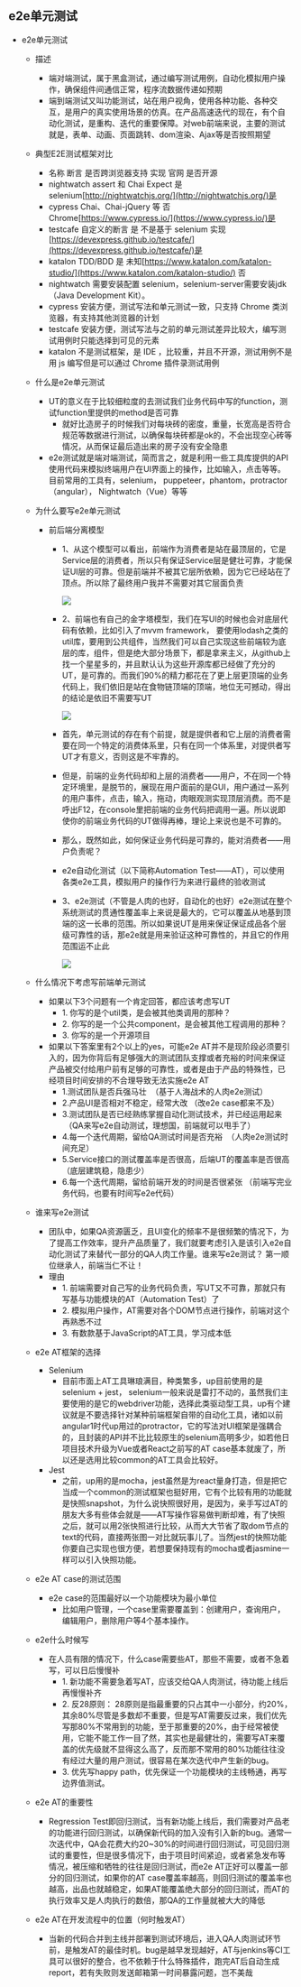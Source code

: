 ## e2e单元测试  

*   e2e单元测试
    *   描述
        *   端对端测试，属于黑盒测试，通过编写测试用例，自动化模拟用户操作，确保组件间通信正常，程序流数据传递如预期
        *   端到端测试又叫功能测试，站在用户视角，使用各种功能、各种交互，是用户的真实使用场景的仿真。在产品高速迭代的现在，有个自动化测试，是重构、迭代的重要保障。对web前端来说，主要的测试就是，表单、动画、页面跳转、dom渲染、Ajax等是否按照期望
    *   典型E2E测试框架对比
        *   名称 断言 是否跨浏览器支持 实现 官网 是否开源
        *   nightwatch assert 和 Chai Expect 是 selenium[http://nightwatchjs.org/](http://nightwatchjs.org/)是
        *   cypress Chai、Chai-jQuery 等 否 Chrome[https://www.cypress.io/](https://www.cypress.io/)是
        *   testcafe 自定义的断言 是 不是基于 selenium 实现[https://devexpress.github.io/testcafe/](https://devexpress.github.io/testcafe/)是
        *   katalon TDD/BDD 是 未知[https://www.katalon.com/katalon-studio/](https://www.katalon.com/katalon-studio/) 否
        *   nightwatch 需要安装配置 selenium，selenium-server需要安装jdk（Java Development Kit）。
        *   cypress 安装方便，测试写法和单元测试一致，只支持 Chrome 类浏览器，有支持其他浏览器的计划
        *   testcafe 安装方便，测试写法与之前的单元测试差异比较大，编写测试用例时只能选择到可见的元素
        *   katalon 不是测试框架，是 IDE ，比较重，并且不开源，测试用例不是用 js 编写但是可以通过 Chrome 插件录测试用例
    *   什么是e2e单元测试
        *   UT的意义在于比较细粒度的去测试我们业务代码中写的function，测试function里提供的method是否可靠
            *   就好比造房子的时候我们对每块砖的密度，重量，长宽高是否符合规范等数据进行测试，以确保每块砖都是ok的，不会出现空心砖等情况，从而保证最后造出来的房子没有安全隐患
        *   e2e测试就是端对端测试，简而言之，就是利用一些工具库提供的API使用代码来模拟终端用户在UI界面上的操作，比如输入，点击等等。目前常用的工具有，selenium， puppeteer，phantom，protractor（angular）， Nightwatch（Vue）等等
    *   为什么要写e2e单元测试
        *   前后端分离模型
            *   1、从这个模型可以看出，前端作为消费者是站在最顶层的，它是Service层的消费者，所以只有保证Service层是健壮可靠，才能保证UI层的可靠。但是前端并不被其它层所依赖，因为它已经站在了顶点。所以除了最终用户我并不需要对其它层面负责
                
                ![](https://img.mubu.com/document_image/9a2d7d0b-7929-48a9-8199-e348dcb3a822-1337009.jpg)
                
            *   2、前端也有自己的金字塔模型，我们在写UI的时候也会对底层代码有依赖，比如引入了mvvm framework， 要使用lodash之类的util库，要用到公共组件，当然我们可以自己实现这些前端较为底层的库，组件，但是绝大部分场景下，都是拿来主义，从github上找一个星星多的，并且默认认为这些开源库都已经做了充分的UT，是可靠的。而我们90%的精力都花在了更上层更顶端的业务代码上，我们依旧是站在食物链顶端的顶端，地位无可撼动，得出的结论是依旧不需要写UT
                
                ![](https://img.mubu.com/document_image/5914f0ca-588f-47cd-9582-92bc5f13b95c-1337009.jpg)
                
            *   首先，单元测试的存在有个前提，就是提供者和它上层的消费者需要在同一个特定的消费体系里，只有在同一个体系里，对提供者写UT才有意义，否则这是不牢靠的。
            *   但是，前端的业务代码却和上层的消费者——用户，不在同一个特定环境里，是脱节的，展现在用户面前的是GUI，用户通过一系列的用户事件，点击，输入，拖动，肉眼观测实现顶层消费。而不是呼出F12，在console里把前端的业务代码把调用一遍。所以说即使你的前端业务代码的UT做得再棒，理论上来说也是不可靠的。
            *   那么，既然如此，如何保证业务代码是可靠的，能对消费者——用户负责呢？
            *   e2e自动化测试（以下简称Automation Test——AT），可以使用各类e2e工具，模拟用户的操作行为来进行最终的验收测试
            *   3、e2e测试（不管是人肉的也好，自动化的也好）e2e测试在整个系统测试的贯通性覆盖率上来说是最大的，它可以覆盖从地基到顶端的这一长串的范围。所以如果说UT是用来保证保证成品各个层级可靠性的话，那e2e就是用来验证这种可靠性的，并且它的作用范围运不止此
                
                ![](https://img.mubu.com/document_image/9fe547e0-cc32-4cee-bf29-5dfde06cc71b-1337009.jpg)
                
    *   什么情况下考虑写前端单元测试
        *   如果以下3个问题有一个肯定回答，都应该考虑写UT
            *   1\. 你写的是个util类，是会被其他类调用的那种？
            *   2\. 你写的是一个公共component，是会被其他工程调用的那种？
            *   3\. 你写的是一个开源项目
        *   如果以下答案里有2个以上的yes，可能e2e AT并不是现阶段必须要引入的，因为你背后有足够强大的测试团队支撑或者充裕的时间来保证产品被交付给用户前有足够的可靠性，或者是由于产品的特殊性，已经项目时间安排的不合理导致无法实施e2e AT
            *   1.测试团队是否兵强马壮  （基于人海战术的人肉e2e测试）
            *   2.产品UI是否相对不稳定，经常大改 （改e2e case都来不及）
            *   3.测试团队是否已经熟练掌握自动化测试技术，并已经运用起来  （QA来写e2e自动测试，理想国，前端就可以甩手了）
            *   4.每一个迭代周期，留给QA测试时间是否充裕  （人肉e2e测试时间充足）
            *   5.Service接口的测试覆盖率是否很高，后端UT的覆盖率是否很高 （底层建筑稳，隐患少）
            *   6.每一个迭代周期，留给前端开发的时间是否很紧张 （前端写完业务代码，也要有时间写e2e代码）
    *   谁来写e2e测试
        *   团队中，如果QA资源匮乏，且UI变化的频率不是很频繁的情况下，为了提高工作效率，提升产品质量了，我们就要考虑引入是该引入e2e自动化测试了来替代一部分的QA人肉工作量。谁来写e2e测试？ 第一顺位继承人，前端当仁不让！
        *   理由
            *   1\. 前端需要对自己写的业务代码负责，写UT又不可靠，那就只有写基与功能模块的AT（Automation Test）了
            *   2\. 模拟用户操作，AT需要对各个DOM节点进行操作，前端对这个再熟悉不过
            *   3\. 有数款基于JavaScript的AT工具，学习成本低
    *   e2e AT框架的选择
        *   Selenium
            *   目前市面上AT工具琳琅满目，种类繁多，up目前使用的是selenium + jest， selenium一般来说是雷打不动的，虽然我们主要使用的是它的webdriver功能，选择此类驱动型工具，up有个建议就是不要选择针对某种前端框架自带的自动化工具，诸如以前angular1时代up用过的protractor，它的写法对UI框架是强耦合的，且封装的API并不比比较原生的selenium高明多少，如若他日项目技术升级为Vue或者React之前写的AT case基本就废了，所以还是选用比较common的AT工具会比较好。
        *   Jest
            *   之前，up用的是mocha，jest虽然是为react量身打造，但是把它当成一个common的测试框架也挺好用，它有个比较有用的功能就是快照snapshot，为什么说快照很好用，是因为，亲手写过AT的朋友大多有些体会就是——AT写操作容易做判断却难，有了快照之后，就可以用2张快照进行比较，从而大大节省了取dom节点的text的代码，直接两张图一对比就玩事儿了。当然jest的快照功能你要自己实现也很方便，若想要保持现有的mocha或者jasmine一样可以引入快照功能。
    *   e2e AT case的测试范围
        *   e2e case的范围最好以一个功能模块为最小单位
            *   比如用户管理，一个case里需要覆盖到：创建用户，查询用户，编辑用户，删除用户等4个基本操作。
    *   e2e什么时候写
        *   在人员有限的情况下，什么case需要些AT，那些不需要，或者不急着写，可以日后慢慢补
            *   1\. 新功能不需要急着写AT，应该交给QA人肉测试，待功能上线后再慢慢补齐
            *   2\. 反28原则： 28原则是指最重要的只占其中一小部分，约20%，其余80%尽管是多数却不重要，但是写AT需要反过来，我们优先写那80%不常用到的功能，至于那重要的20%，由于经常被使用，它能不能工作一目了然，其实也是最健壮的，需要写AT来覆盖的优先级就不显得这么高了，反而那不常用的80%功能往往没有经过大量的用户测试，很容易在某次迭代中产生新的bug。
            *   3\. 优先写happy path，优先保证一个功能模块的主线畅通，再写边界值测试。
    *   e2e AT的重要性
        *   Regression Test即回归测试，当有新功能上线后，我们需要对产品老的功能进行回归测试，以确保新代码的加入没有引入新的bug。通常一次迭代中，QA会花费大约20~30%的时间进行回归测试，可见回归测试的重要性，但是很多情况下，由于项目时间紧迫，或者紧急发布等情况，被压缩和牺牲的往往是回归测试，而e2e AT正好可以覆盖一部分的回归测试，如果你的AT case覆盖率越高，则回归测试的覆盖率也越高，出品也就越稳定，如果AT能覆盖绝大部分的回归测试，而AT的执行效率又是人肉执行的数倍，那QA的工作量就被大大的降低
    *   e2e AT在开发流程中的位置（何时触发AT）
        *   当新的代码合并到主线并部署到测试环境后，进入QA人肉测试环节前，是触发AT的最佳时机。bug是越早发现越好，AT与jenkins等CI工具可以很好的整合，也不依赖于什么特殊插件，跑完AT后自动生成report，若有失败则发送邮箱第一时间暴露问题，岂不美哉